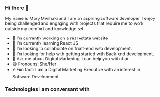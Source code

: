 ### Hi there 👋

My name is Mary Mwihaki and I am an aspiring software developer. I enjoy being challenged and engaging with projects that require me to work outside my comfort and knowledge set. 


- 🔭 I’m currently working on a real estate website 
- 🌱 I’m currently learning React JS
- 👯 I’m looking to collaborate on front-end web development. 
- 🤔 I’m looking for help with getting started with Back-end development. 
- 💬 Ask me about Digital Marketing. I can help you with that.
- 😄 Pronouns: She/Her
- ⚡ Fun fact: I am a Digital Marketing Executive with an interest in Software Development. 

### Technologies I am conversant with 




